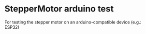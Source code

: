 # StepperMotor arduino test

For testing the stepper motor on an arduino-compatible device (e.g.: ESP32)